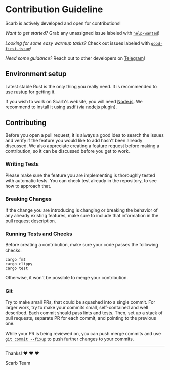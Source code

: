 # Contribution Guideline

Scarb is actively developed and open for contributions!

*Want to get started?*
Grab any unassigned issue labeled with [`help-wanted`](https://github.com/software-mansion/scarb/labels/help%20wanted)!

*Looking for some easy warmup tasks?*
Check out issues labeled with [`good-first-issue`](https://github.com/software-mansion/scarb/labels/good%20first%20issue)!

*Need some guidance?*
Reach out to other developers on [Telegram](https://t.me/+1pMLtrNj5NthZWJk)!

## Environment setup

Latest stable Rust is the only thing you really need.
It is recommended to use [rustup](https://rustup.rs/) for getting it.

If you wish to work on Scarb's website, you will need [Node.js](https://nodejs.org/).
We recommend to install it using [asdf](https://asdf-vm.com/) (via [nodejs](https://github.com/asdf-vm/asdf-nodejs) plugin).

## Contributing

Before you open a pull request, it is always a good idea to search the issues and verify if the feature you would like
to add hasn't been already discussed.
We also appreciate creating a feature request before making a contribution, so it can be discussed before you get to
work.

### Writing Tests

Please make sure the feature you are implementing is thoroughly tested with automatic tests.
You can check test already in the repository, to see how to approach that.

### Breaking Changes

If the change you are introducing is changing or breaking the behavior of any already existing features, make sure to
include that information in the pull request description.

### Running Tests and Checks

Before creating a contribution, make sure your code passes the following checks:

```shell
cargo fmt
cargo clippy
cargo test
```

Otherwise, it won't be possible to merge your contribution.

### Git

Try to make small PRs, that could be squashed into a single commit.
For larger work, try to make your commits small, self-contained and well described.
Each commit should pass lints and tests.
Then, set up a stack of pull requests, separate PR for each commit, and pointing to the previous one.

While your PR is being reviewed on, you can push merge commits and
use [`git commit --fixup`](https://git-scm.com/docs/git-commit/2.32.0#Documentation/git-commit.txt---fixupamendrewordltcommitgt)
to push further changes to your commits.

---

Thanks! ❤️ ❤️ ❤️

Scarb Team

